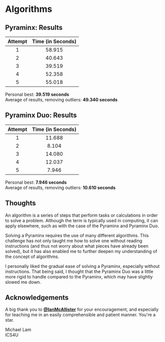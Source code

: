 # Algorithms

## Pyraminx: Results
| Attempt | Time (in Seconds) |
| :---: | :---: |
| 1 | 58.915 |
| 2 | 40.643 |
| 3 | 39.519 |
| 4 | 52.358 |
| 5 | 55.018 |

Personal best: **39.519 seconds**  
Average of results, removing outliers: **49.340 seconds**

## Pyraminx Duo: Results
| Attempt | Time (in Seconds) |
| :---: | :---: |
| 1 | 11.688 |
| 2 | 8.104 |
| 3 | 14.080 |
| 4 | 12.037 |
| 5 | 7.946 |

Personal best: **7.946 seconds**  
Average of results, removing outliers: **10.610 seconds**

## Thoughts
An algorithm is a series of steps that perform tasks or calculations in order to solve a problem. Although the term is typically used in computing, it can apply elsewhere, such as with the case of the Pyraminx and Pyraminx Duo.

Solving a Pyraminx requires the use of many different algorithms. This challenge has not only taught me how to solve one without reading instructions (and thus not worry about what pieces have already been solved), but it has also enabled me to further deepen my understanding of the concept of algorithms.

I personally liked the gradual ease of solving a Pyraminx, especially without instructions. That being said, I thought that the Pyraminx Duo was a little more rigid to handle compared to the Pyraminx, which may have slightly slowed me down.

## Acknowledgements
A big thank you to [**@IanMcAllister**](https://github.com/IanMcAllister) for your encouragement, and especially for teaching me in an easily comprehensible and patient manner. You're a star.

Michael Lam  
ICS4U
